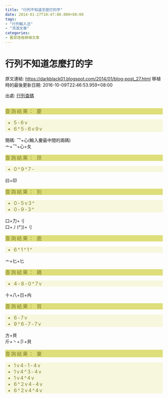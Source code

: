 ```yaml
---
title: "行列不知道怎麼打的字"
date: 2014-01-27T10:47:00.000+08:00
tags: 
- "行列輸入法"
- "流浪文章"
categories:
- 舊部落格移植文章
---
```


# 行列不知道怎麼打的字

原文連結: https://darkblack01.blogspot.com/2014/01/blog-post_27.html
移植時的最後更新日期: 2016-10-09T22:46:53.959+08:00

出處: <a href="http://array30.sourceforge.net/" target="_blank">行列查碼</a><br /><br /><div class="shade" style="background-color: #dede7b; color: #808030; font-size: 16px; letter-spacing: 2.6666667461395264px; line-height: 20px;">查詢結果： 慶</div><ul style="background-color: #f7f7de; color: #808030; font-size: 16px; letter-spacing: 2.6666667461395264px; line-height: 20px;"><li>5-6v</li><li>6^5-6v9v</li></ul>簡碼: 乛+心(輸入慶最中間的兩碼)<br />亠+乛+心+夂<br /><br /><div class="shade" style="background-color: #dede7b; color: #808030; font-size: 16px; letter-spacing: 2.6666667461395264px; line-height: 20px;">查詢結果： 昂</div><ul style="background-color: #f7f7de; color: #808030; font-size: 16px; letter-spacing: 2.6666667461395264px; line-height: 20px;"><li>0^9^7-</li></ul>曰+印<br /><br /><div class="shade" style="background-color: #dede7b; color: #808030; font-size: 16px; letter-spacing: 2.6666667461395264px; line-height: 20px;">查詢結果： 別</div><ul style="background-color: #f7f7de; color: #808030; font-size: 16px; letter-spacing: 2.6666667461395264px; line-height: 20px;"><li>0-5v3^</li><li>0-9-3^</li></ul>口+力+刂<br />口+丿(勹)+刂<br /><br /><div class="shade" style="background-color: #dede7b; color: #808030; font-size: 16px; letter-spacing: 2.6666667461395264px; line-height: 20px;">查詢結果： 鹿</div><ul style="background-color: #f7f7de; color: #808030; font-size: 16px; letter-spacing: 2.6666667461395264px; line-height: 20px;"><li>6^1^1^</li></ul>亠+匕+匕<br /><br /><div class="shade" style="background-color: #dede7b; color: #808030; font-size: 16px; letter-spacing: 2.6666667461395264px; line-height: 20px;">查詢結果： 耦</div><ul style="background-color: #f7f7de; color: #808030; font-size: 16px; letter-spacing: 2.6666667461395264px; line-height: 20px;"><li>4-8-0^7v</li></ul>十+八+日+禸 <br /><br /><div class="shade" style="background-color: #dede7b; color: #808030; font-size: 16px; letter-spacing: 2.6666665077209473px; line-height: 20px;">查詢結果： 貿</div><ul style="background-color: #f7f7de; color: #808030; font-size: 16px; letter-spacing: 2.6666665077209473px; line-height: 20px;"><li>6-7v</li><li>9^6-7-7v</li></ul>方+貝<br />斤+丶+卩+貝<br /><br /><div class="shade" style="background: rgb(222, 222, 123); color: #808030; font-size: 16px; letter-spacing: 2.66667px;">查詢結果： 棄</div><ul style="background-color: #f7f7de; color: #808030; font-size: 16px; letter-spacing: 2.66667px;"><li>1v4-1-4v</li><li>1v4^3-4v</li><li>1v4^4v</li><li>6^2v4-4v</li><li>6^2v4^4v</li></ul><div>&nbsp;</div><div><br /></div><div><br /></div><div><br /></div><div><br /></div>

